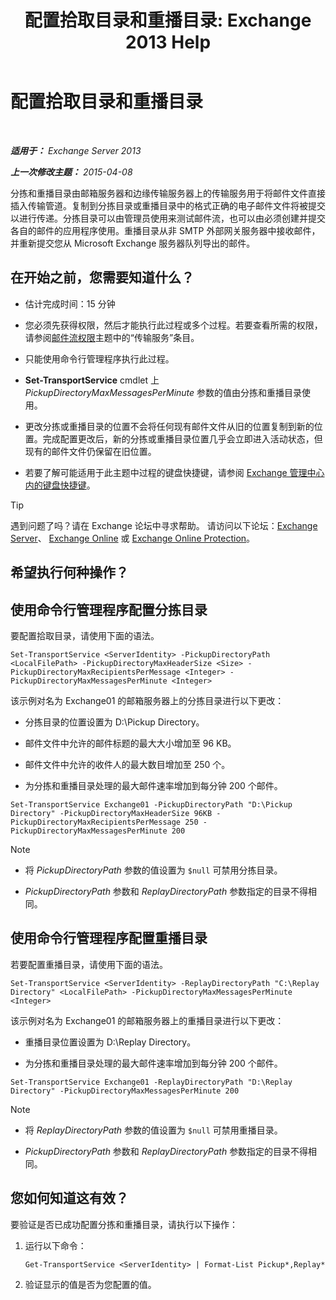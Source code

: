 ﻿---
title: '配置拾取目录和重播目录: Exchange 2013 Help'
TOCTitle: 配置拾取目录和重播目录
ms:assetid: c9ca7358-9a08-4f57-89d0-910e4438df8a
ms:mtpsurl: https://technet.microsoft.com/zh-cn/library/Bb124549(v=EXCHG.150)
ms:contentKeyID: 50491541
ms.date: 01/11/2018
mtps_version: v=EXCHG.150
ms.translationtype: HT
---

# 配置拾取目录和重播目录

 

_**适用于：** Exchange Server 2013_

_**上一次修改主题：** 2015-04-08_

分拣和重播目录由邮箱服务器和边缘传输服务器上的传输服务用于将邮件文件直接插入传输管道。复制到分拣目录或重播目录中的格式正确的电子邮件文件将被提交以进行传递。分拣目录可以由管理员使用来测试邮件流，也可以由必须创建并提交各自的邮件的应用程序使用。重播目录从非 SMTP 外部网关服务器中接收邮件，并重新提交您从 Microsoft Exchange 服务器队列导出的邮件。

## 在开始之前，您需要知道什么？

  - 估计完成时间：15 分钟

  - 您必须先获得权限，然后才能执行此过程或多个过程。若要查看所需的权限，请参阅[邮件流权限](mail-flow-permissions-exchange-2013-help.md)主题中的“传输服务”条目。

  - 只能使用命令行管理程序执行此过程。

  - **Set-TransportService** cmdlet 上 *PickupDirectoryMaxMessagesPerMinute* 参数的值由分拣和重播目录使用。

  - 更改分拣或重播目录的位置不会将任何现有邮件文件从旧的位置复制到新的位置。完成配置更改后，新的分拣或重播目录位置几乎会立即进入活动状态，但现有的邮件文件仍保留在旧位置。

  - 若要了解可能适用于此主题中过程的键盘快捷键，请参阅 [Exchange 管理中心内的键盘快捷键](keyboard-shortcuts-in-the-exchange-admin-center-exchange-online-protection-help.md)。

> [!TIP]  
> 遇到问题了吗？请在 Exchange 论坛中寻求帮助。 请访问以下论坛：<a href="https://go.microsoft.com/fwlink/p/?linkid=60612">Exchange Server</a>、 <a href="https://go.microsoft.com/fwlink/p/?linkid=267542">Exchange Online</a> 或 <a href="https://go.microsoft.com/fwlink/p/?linkid=285351">Exchange Online Protection</a>。


## 希望执行何种操作？

## 使用命令行管理程序配置分拣目录

要配置拾取目录，请使用下面的语法。

    Set-TransportService <ServerIdentity> -PickupDirectoryPath <LocalFilePath> -PickupDirectoryMaxHeaderSize <Size> -PickupDirectoryMaxRecipientsPerMessage <Integer> -PickupDirectoryMaxMessagesPerMinute <Integer>

该示例对名为 Exchange01 的邮箱服务器上的分拣目录进行以下更改：

  - 分拣目录的位置设置为 D:\\Pickup Directory。

  - 邮件文件中允许的邮件标题的最大大小增加至 96 KB。

  - 邮件文件中允许的收件人的最大数目增加至 250 个。

  - 为分拣和重播目录处理的最大邮件速率增加到每分钟 200 个邮件。

<!-- end list -->

    Set-TransportService Exchange01 -PickupDirectoryPath "D:\Pickup Directory" -PickupDirectoryMaxHeaderSize 96KB -PickupDirectoryMaxRecipientsPerMessage 250 -PickupDirectoryMaxMessagesPerMinute 200

> [!NOTE]  
> <ul>
> <li><p>将 <em>PickupDirectoryPath</em> 参数的值设置为 <code>$null</code> 可禁用分拣目录。</p></li>
> <li><p><em>PickupDirectoryPath</em> 参数和 <em>ReplayDirectoryPath</em> 参数指定的目录不得相同。</p></li>
> </ul>


## 使用命令行管理程序配置重播目录

若要配置重播目录，请使用下面的语法。

    Set-TransportService <ServerIdentity> -ReplayDirectoryPath "C:\Replay Directory" <LocalFilePath> -PickupDirectoryMaxMessagesPerMinute <Integer>

该示例对名为 Exchange01 的邮箱服务器上的重播目录进行以下更改：

  - 重播目录位置设置为 D:\\Replay Directory。

  - 为分拣和重播目录处理的最大邮件速率增加到每分钟 200 个邮件。

<!-- end list -->

    Set-TransportService Exchange01 -ReplayDirectoryPath "D:\Replay Directory" -PickupDirectoryMaxMessagesPerMinute 200

> [!NOTE]  
> <ul>
> <li><p>将 <em>ReplayDirectoryPath</em> 参数的值设置为 <code>$null</code> 可禁用重播目录。</p></li>
> <li><p><em>PickupDirectoryPath</em> 参数和 <em>ReplayDirectoryPath</em> 参数指定的目录不得相同。</p></li>
> </ul>


## 您如何知道这有效？

要验证是否已成功配置分拣和重播目录，请执行以下操作：

1.  运行以下命令：
    
        Get-TransportService <ServerIdentity> | Format-List Pickup*,Replay*

2.  验证显示的值是否为您配置的值。

